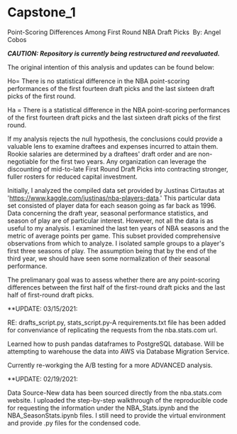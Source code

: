 # Capstone_1
Point-Scoring Differences Among First Round NBA Draft Picks
‌
By:‌ ‌Angel‌ ‌Cobos‌ ‌

***CAUTION: Repository is currently being restructured and reevaluated.***

The original intention of this analysis and updates can be found below:

Ho= There is no statistical difference in the NBA point-scoring performances of the first fourteen draft picks and the last sixteen draft picks of the first round.

Ha = There is a statistical difference in the NBA point-scoring performances of the first fourteen draft picks and the last sixteen draft picks of the first round.

If my analysis rejects the null hypothesis, the conclusions could provide a valuable lens to examine draftees and expenses incurred to attain them.
Rookie salaries are determined by a draftees' draft order and are non-negotiable for the first two years. Any organization can leverage the discounting of mid-to-late First Round Draft Picks into contracting stronger, fuller rosters for reduced capital investment.

Initially, I analyzed the compiled data set provided by Justinas Cirtautas at 'https://www.kaggle.com/justinas/nba-players-data.' This particular data set consisted of player data for each season going as far back as 1996. Data concerning the draft year, seasonal performance statistics, and season of play are of particular interest. However, not all the data is as useful to my analysis. I examined the last ten years of NBA seasons and the metric of average points per game. This subset provided comprehensive observations from which to analyze. I isolated sample groups to a player's first three seasons of play. The assumption being that by the end of the third year, we should have seen some normalization of their seasonal performance.

The prelimanary goal was to assess whether there are any point-scoring differences between the first half of the first-round draft picks and the last half of first-round draft picks.

**UPDATE: 03/15/2021:

RE: drafts_script.py, stats_script.py-A requirements.txt file has been added for convenviance of replicating the requests from the nba.stats.com url.

Learned how to push pandas dataframes to PostgreSQL database. Will be attempting to warehouse the data into AWS via Database Migration Service.

Currently re-workging the A/B testing for a more ADVANCED analysis.

**UPDATE: 02/19/2021:

Data Source-New data has been sourced directly from the nba.stats.com website. I uploaded the step-by-step walkthrough of the reproducible code for requesting the information under the NBA_Stats.ipynb and the NBA_SeasonStats.ipynb files. I still need to provide the virtual environment and provide .py files for the condensed code.
‌
